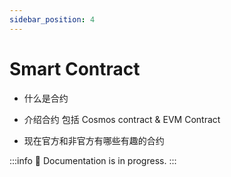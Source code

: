 ```yaml
---
sidebar_position: 4
---
```


# Smart Contract

- 什么是合约

- 介绍合约 包括 Cosmos contract & EVM Contract

- 现在官方和非官方有哪些有趣的合约

:::info
  🚧 Documentation is in progress.
:::
